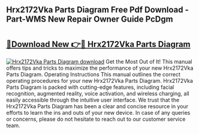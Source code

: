 ## Hrx2172Vka Parts Diagram Free Pdf Download - Part-WMS New Repair Owner Guide PcDgm

# <h2><a href="http://dfiyam0.blite.top/?on=Hrx2172Vka+Parts+Diagram">🔗Download New 👉🔴 Hrx2172Vka Parts Diagram</a></h2>

[![Hrx2172Vka Parts Diagram download](https://i.imgur.com/lujVjoI.png)](http://dfiyam0.blite.top/?on=Hrx2172Vka+Parts+Diagram)
Get the Most Out of It! This manual offers tips and tricks to maximize the performance of your new Hrx2172Vka Parts Diagram. Operating Instructions This manual outlines the correct operating procedures for your new Hrx2172Vka Parts Diagram. Hrx2172Vka Parts Diagram is packed with cutting-edge features, including facial recognition, augmented reality, voice activation, and wireless charging, all easily accessible through the intuitive user interface. We trust that the Hrx2172Vka Parts Diagram has been a clear and concise resource in your efforts to learn the ins and outs of your new device. In case of any queries or concerns, please do not hesitate to reach out to our customer service team.
